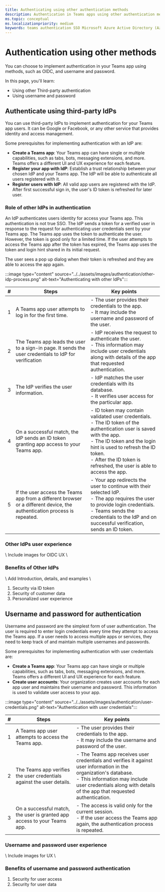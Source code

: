 ```yaml
---
title: Authenticating using other authentication methods
description: Authentication in Teams apps using other authentication methods
ms.topic: conceptual
ms.localizationpriority: medium
keywords: teams authentication SSO Microsoft Azure Active Directory (Azure AD), OIDC, username, password
---
```

# Authentication using other methods

You can choose to implement authentication in your Teams app using methods, such as OIDC, and username and password.

In this page, you'll learn:

- Using other Third-party authentication
- Using username and password

## Authenticate using third-party IdPs

You can use third-party IdPs to implement authentication for your Teams app users. It can be Google or Facebook, or any other service that provides identity and access management.

Some prerequisites for implementing authentication with an IdP are:

- **Create a Teams app**: Your Teams app can have single or multiple capabilities, such as tabs, bots, messaging extensions, and more. Teams offers a different UI and UX experience for each feature.
- **Register your app with IdP**: Establish a trust relationship between your chosen IdP and your Teams app. The IdP will be able to authenticate all users registered with it.
- **Register users with IdP**: All valid app users are registered with the IdP. After first successful sign in, the user's ID token is refreshed for later user.

### Role of other IdPs in authentication

An IdP authenticates users identity for access your Teams app. This authentication is not true SSO. The IdP sends a token for a verified user in response to the request for authenticating user credentials sent by your Teams app. The Teams app uses the token to authenticate the user. However, the token is good only for a limited time. If the user attempts to access the Teams app after the token has expired, the Teams app uses the token and login hint shared in its initial request.

The user sees a pop up dialog when their token is refreshed and they are able to access the app again.

:::image type="content" source="../../assets/images/authentication/other-idp-process.png" alt-text="Authenticating with other IdPs":::

| # | Steps | Key points |
|--- | --- | --- |
| 1 | A Teams app user attempts to log in for the first time. | - The user provides their credentials to the app. <br> - It may include the username and password of the user. |
| 2 | The Teams app leads the user to a sign-in page. It sends the user credentials to IdP for verification | - IdP receives the request to authenticate the user. <br> - This information may include user credentials along with details of the app that requested authentication. |
| 3 | The IdP verifies the user information. | - IdP matches the user credentials with its database. <br> - It verifies user access for the particular app. |
| 4 | On a successful match, the IdP sends an ID token granting app access to your Teams app. | - ID token may contain validated user credentials. <br> - The ID token of the authentication user is saved with the app. <br> - The ID token and the login hint is used to refresh the ID token. <br> - After the ID token is refreshed, the user is able to access the app. |
| 5 | If the user access the Teams app from a different browser or a different device, the authentication process is repeated. | - Your app redirects the user to continue with their selected IdP. <br> - The app requires the user to provide login credentials. <br> - Teams sends the credentials to the IdP and on successful verification, sends an ID token. |

### Other IdPs user experience

\ Include images for OIDC UX \

### Benefits of Other IdPs

\ Add Introduction, details, and examples \

1. Security via ID token
1. Security of customer data
1. Personalized user experience

## Username and password for authentication

Username and password are the simplest form of user authentication. The user is required to enter login credentials every time they attempt to access the Teams app. If a user needs to access multiple apps or services, they need to keep track of and maintain multiple usernames and passwords.

Some prerequisites for implementing authentication with user credentials are:

- **Create a Teams app**: Your Teams app can have single or multiple capabilities, such as tabs, bots, messaging extensions, and more. Teams offers a different UI and UX experience for each feature.
- **Create user accounts**: Your organization creates user accounts for each app user and maintains their username and password. This information is used to validate user access to your app.

:::image type="content" source="../../assets/images/authentication/user-credentials.png" alt-text="Authentication with user credentials":::

| # | Steps | Key points |
|--- | --- | --- |
| 1 | A Teams app user attempts to access the Teams app. | - The user provides their credentials to the app. <br> - It may include the username and password of the user. |
| 2 | The Teams app verifies the user credentials against the user details.  | - The Teams app receives user credentials and verifies it against user information in the organization's database. <br> - This information may include user credentials along with details of the app that requested authentication. |
| 3 | On a successful match, the user is granted app access to your Teams app. | - The access is valid only for the current session. <br> - If the user access the Teams app again, the authentication process is repeated. |

### Username and password user experience

\ Include images for UX \

### Benefits of username and password authentication

1. Security for user access
1. Security for user data

